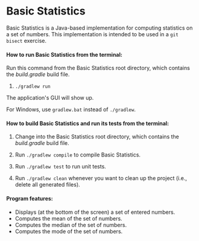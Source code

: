# Basic Statistics

Basic Statistics is a Java-based implementation for computing statistics on a set of numbers.
This implementation is intended to be used in a `git bisect` exercise.

#### How to run Basic Statistics from the terminal:

Run this command from the Basic Statistics root directory, which contains the *build.gradle* build file.

1. `./gradlew run`

The application's GUI will show up.

For Windows, use `gradlew.bat` instead of `./gradlew`.

#### How to build Basic Statistics and run its tests from the terminal:

1. Change into the Basic Statistics root directory, which contains the *build.gradle* build file.

2. Run `./gradlew compile` to compile Basic Statistics.

4. Run `./gradlew test` to run unit tests.

5. Run `./gradlew clean` whenever you want to clean up the project (i.e., delete all generated files).

#### Program features:
* Displays (at the bottom of the screen) a set of entered numbers.
* Computes the mean of the set of numbers.
* Computes the median of the set of numbers.
* Computes the mode of the set of numbers.
